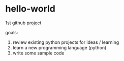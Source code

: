 # hello-world
1st github project

goals:
1. review existing python projects for ideas / learning
2. learn a new programming language (python)
3. write some sample code
